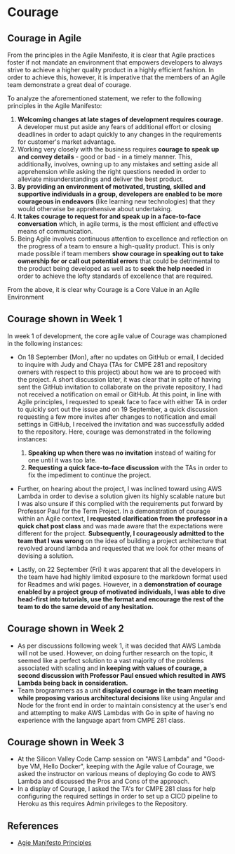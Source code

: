 # Courage
  
    
## Courage in Agile
From the principles in the Agile Manifesto, it is clear that Agile practices foster if not mandate an environment that empowers developers to always strive to achieve a higher quality product in a highly efficient fashion. In order to achieve this, however, it is imperative that the members of an Agile team demonstrate a great deal of courage.

To analyze the aforementioned statement, we refer to the following principles in the Agile Manifesto:
1. **Welcoming changes at late stages of development requires courage.** A developer must put aside any fears of additional effort or closing deadlines in order to adapt quickly to any changes in the requirements for customer's market advantage.
2. Working very closely with the business requires **courage to speak up and convey details** - good or bad - in a timely manner. This, additionally, involves, owning up to any mistakes and setting aside all apprehension while asking the right questions needed in order to alleviate misunderstandings and deliver the best product.
3. **By providing an environment of motivated, trusting, skilled and supportive individuals in a group, developers are enabled to be more courageous in endeavors** (like learning new technologies) that they would otherwise be apprehensive about undertaking.
4. **It takes courage to request for and speak up in a face-to-face conversation** which, in agile terms, is the most efficient and effective means of communication.
5. Being Agile involves continuous attention to excellence and reflection on the progress of a team to ensure a high-quality product. This is only made possible if team members **show courage in speaking out to take ownership for or call out potential errors** that could be detrimental to the product being developed as well as to **seek the help needed** in order to achieve the lofty standards of excellence that are required.
  
From the above, it is clear why Courage is a Core Value in an Agile Environment
  
  
  
## Courage shown in Week 1
In week 1 of development, the core agile value of Courage was championed in the following instances:
* On 18 September (Mon), after no updates on GitHub or email, I decided to inquire with Judy and Chaya (TAs for CMPE 281 and repository owners with respect to this project) about how we are to proceed with the project. A short discussion later, it was clear that in spite of having sent the GitHub invitation to collaborate on the private repository, I had not received a notification on email or GitHub. At this point, in line with Agile principles, I requested to speak face to face with either TA in order to quickly sort out the issue and on 19 September, a quick discussion requesting a few more invites after changes to notification and email settings in GitHub, I received the invitation and was successfully added to the repository.
Here, courage was demonstrated in the following instances:
    1. **Speaking up when there was no invitation** instead of waiting for one until it was too late.
    2. **Requesting a quick face-to-face discussion** with the TAs in order to fix the impediment to continue the project.

* Further, on hearing about the project, I was inclined toward using AWS Lambda in order to devise a solution given its highly scalable nature but I was also unsure if this complied with the requirements put forward by Professor Paul for the Term Project. In a demonstration of courage within an Agile context, **I requested clarification from the professor in a quick chat post class** and was made aware that the expectations were different for the project. **Subsequently, I courageously admitted to the team that I was wrong** on the idea of building a project architecture that revolved around lambda and requested that we look for other means of devising a solution.

* Lastly, on 22 September (Fri) it was apparent that all the developers in the team have had highly limited exposure to the markdown format used for Readmes and wiki pages. However, in a **demonstration of courage enabled by a project group of motivated individuals, I was able to dive head-first into tutorials, use the format and encourage the rest of the team to do the same devoid of any hesitation.**
  
  
  
## Courage shown in Week 2
* As per discussions following week 1, it was decided that AWS Lambda will not be used. However, on doing further research on the topic, it seemed like a perfect solution to a vast majority of the problems associated with scaling and **in keeping with values of courage, a second discussion with Professor Paul ensued which resulted in AWS Lambda being back in consideration.**
* Team brogrammers as a unit **displayed courage in the team meeting while proposing various architectural decisions** like using Angular and Node for the front end in order to maintain consistency at the user's end and attempting to make AWS Lambdas with Go in spite of having no experience with the language apart from CMPE 281 class.
  
  
  
## Courage shown in Week 3
* At the Silicon Valley Code Camp session on "AWS Lambda" and "Good-bye VM, Hello Docker", keeping with the Agile value of Courage, we asked the instructor on various means of deploying Go code to AWS Lambda and discussed the Pros and Cons of the approach.
* In a display of Courage, I asked the TA's for CMPE 281 class for help configuring the required settings in order to set up a CICD pipeline to Heroku as this requires Admin privileges to the Repository.
  
  
  
## References
* [Agie Manifesto Principles](http://agilemanifesto.org/principles.html)

